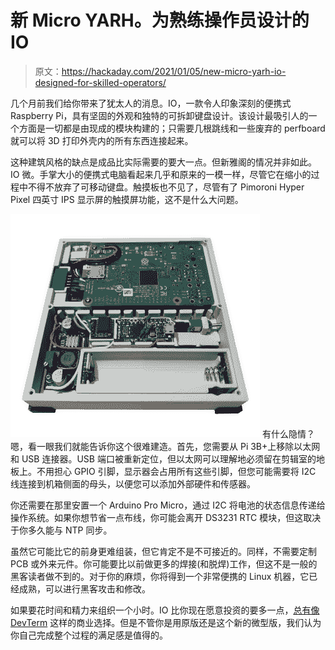 # 新 Micro YARH。为熟练操作员设计的 IO

> 原文：<https://hackaday.com/2021/01/05/new-micro-yarh-io-designed-for-skilled-operators/>

几个月前我们给你带来了犹太人的消息。IO，一款令人印象深刻的便携式 Raspberry Pi，具有坚固的外观和独特的可拆卸键盘设计。该设计最吸引人的一个方面是一切都是由现成的模块构建的；只需要几根跳线和一些废弃的 perfboard 就可以将 3D 打印外壳内的所有东西连接起来。

这种建筑风格的缺点是成品比实际需要的要大一点。但新雅阁的情况并非如此。IO 微。手掌大小的便携式电脑看起来几乎和原来的一模一样，尽管它在缩小的过程中不得不放弃了可移动键盘。触摸板也不见了，尽管有了 Pimoroni Hyper Pixel 四英寸 IPS 显示屏的触摸屏功能，这不是什么大问题。

[![](img/25f012f84aeedfb26753f999410bf54e.png)](https://hackaday.com/wp-content/uploads/2020/12/yarhio2_detail.png) 有什么隐情？嗯，看一眼我们就能告诉你这个很难建造。首先，您需要从 Pi 3B+上移除以太网和 USB 连接器。USB 端口被重新定位，但以太网可以理解地必须留在剪辑室的地板上。不用担心 GPIO 引脚，显示器会占用所有这些引脚，但您可能需要将 I2C 线连接到机箱侧面的母头，以便您可以添加外部硬件和传感器。

你还需要在那里安置一个 Arduino Pro Micro，通过 I2C 将电池的状态信息传递给操作系统。如果你想节省一点布线，你可能会离开 DS3231 RTC 模块，但这取决于你多久能与 NTP 同步。

虽然它可能比它的前身更难组装，但它肯定不是不可接近的。同样，不需要定制 PCB 或外来元件。你可能要比以前做更多的焊接(和脱焊)工作，但这不是一般的黑客读者做不到的。对于你的麻烦，你将得到一个非常便携的 Linux 机器，它已经成熟，可以进行黑客攻击和修改。

如果要花时间和精力来组织一个小时。IO 比你现在愿意投资的要多一点，[总有像 DevTerm](https://hackaday.com/2020/12/08/devterm-beats-cyberdeck-builders-to-the-punch/) 这样的商业选择。但是不管你是用原版还是这个新的微型版，我们认为你自己完成整个过程的满足感是值得的。